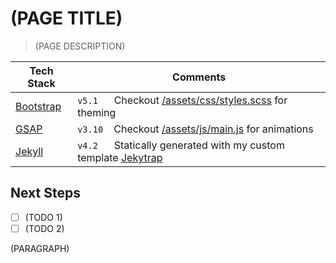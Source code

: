 # (PAGE TITLE)

> (PAGE DESCRIPTION)

| Tech Stack                            | Comments |
|---------------------------------------|----------|
| [Bootstrap](https://getbootstrap.com) | `v5.1` &nbsp;&nbsp;&nbsp;&nbsp; Checkout [/assets/css/styles.scss](/assets/css/styles.scss) for theming |
| [GSAP](https://greensock.com)         | `v3.10` &nbsp;&nbsp; Checkout [/assets/js/main.js](/assets/js/main.js) for animations |
| [Jekyll](https://jekyllrb.com)        | `v4.2` &nbsp;&nbsp;&nbsp;&nbsp; Statically generated with my custom template [Jekytrap](https://github.com/jingtianfeng/jekytrap) |

## Next Steps

- [ ] (TODO 1)
- [ ] (TODO 2)

(PARAGRAPH)
